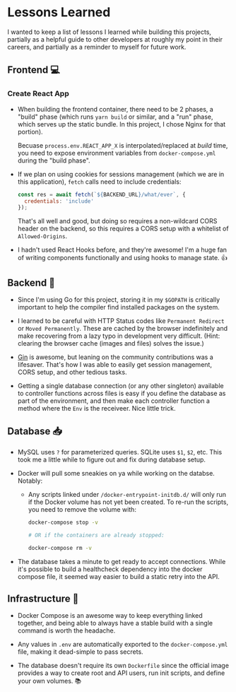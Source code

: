 # Lessons Learned

I wanted to keep a list of lessons I learned while building this projects, partially as a helpful guide to other developers at roughly my point in their careers, and partially as a reminder to myself for future work.

## Frontend :computer:

### Create React App

- When building the frontend container, there need to be 2 phases, a "build" phase (which runs `yarn build` or similar, and a "run" phase, which serves up the static bundle. In this project, I chose Nginx for that portion).

  Becuase `process.env.REACT_APP_X` is interpolated/replaced at _build_ time, you need to expose environment variables from `docker-compose.yml` during the "build phase".

- If we plan on using cookies for sessions management (which we are in this application), `fetch` calls need to include credentials:

  ```javascript
  const res = await fetch(`${BACKEND_URL}/what/ever`, {
    credentials: 'include'
  });
  ```

  That's all well and good, but doing so requires a non-wildcard CORS header on the backend, so this requires a CORS setup with a whitelist of `Allowed-Origins`.

- I hadn't used React Hooks before, and they're awesome! I'm a huge fan of writing components functionally and using hooks to manage state. :thumbsup:

## Backend :rocket:

- Since I'm using Go for this project, storing it in my `$GOPATH` is critically important to help the compiler find installed packages on the system.

- I learned to be careful with HTTP Status codes like `Permanent Redirect` or `Moved Permanently`. These are cached by the browser indefinitely and make recovering from a lazy typo in development very difficult. (Hint: clearing the browser cache (images and files) solves the issue.)

- [Gin](https://github.com/gin-gonic/gin) is awesome, but leaning on the community contributions was a lifesaver. That's how I was able to easily get session management, CORS setup, and other tedious tasks.

- Getting a single database connection (or any other singleton) available to controller functions across files is easy if you define the database as part of the environment, and then make each controller function a method where the `Env` is the receiveer. Nice little trick.

## Database :inbox_tray:

- MySQL uses `?` for parameterized queries. SQLite uses `$1`, `$2`, etc. This took me a little while to figure out and fix during database setup.

- Docker will pull some sneakies on ya while working on the databse. Notably:

  - Any scripts linked under `/docker-entrypoint-initdb.d/` will only run if the Docker volume has not yet been created. To re-run the scripts, you need to remove the volume with:

    ```sh
    docker-compose stop -v

    # OR if the containers are already stopped:

    docker-compose rm -v
    ```

- The database takes a minute to get ready to accept connections. While it's possible to build a healthcheck dependency into the docker compose file, it seemed way easier to build a static retry into the API.

## Infrastructure :whale:

- Docker Compose is an awesome way to keep everything linked together, and being able to always have a stable build with a single command is worth the headache.

- Any values in `.env` are automatically exported to the `docker-compose.yml` file, making it dead-simple to pass secrets.

- The database doesn't require its own `Dockerfile` since the official image provides a way to create root and API users, run init scripts, and define your own volumes. :books:
